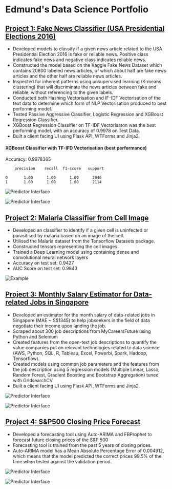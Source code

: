 # Edmund's Data Science Portfolio



 
## [Project 1: Fake News Classifier (USA Presidential Elections 2016)](https://github.com/edologgerbird/fake-news-classifier)

- Developed models to classify if a given news article related to the USA Presidential Election 2016 is fake or reliable news. Positive class indicates fake news and negative class indicates reliable news.
- Constructed the model based on the Kaggle Fake News Dataset which contains 20800 labeled news articles, of which about half are fake news articles and the other half are reliable news articles.
- Inspected for inherent patterns using unsupervised learning (K-means clustering) that will discriminate the news articles between fake and reliable, without referencing to the given labels.
- Conducted both Hashing Vectorisation and IF-IDF Vectorisation of the text data to determine which form of NLP Vectorisation produced to best performing model.
- Tested Passive Aggressive Classifier, Logistic Regression and XGBoost Regression Classifier. 
- XGBoost Regression Classifier on TF-IDF Vectorisaton was the best performing model, with an accuracy of 0.9978 on Test Data.
 - Built a client facing UI using Flask API, WTForms and Jinja2. 

#### XGBoost Classifier with TF-IFD Vectorisation (best performance)

Accuracy: 0.9978365

        precision    recall  f1-score   support

    0       1.00      1.00      1.00      2046
    1       1.00      1.00      1.00      2114


![Predictor Interface](assets/fake-news-form1.png "Predictor Interface")


![Predictor Interface](assets/fake-news-form2.png "Predictor Interface")



## [Project 2: Malaria Classifier from Cell Image](https://github.com/edologgerbird/malaria-classification)

- Developed an classifier to identify if a given cell is uninfected or parasitised by malaria based on an image of the cell.
- Utilised the Malaria dataset from the Tensorflow Datasets package.
- Constructed tensors representing the cell images
- Trained a Deep Learning model using containing dense and convolutional neural network layers
- Accuracy on test set: 0.9427
- AUC Score on test set: 0.9843

![Example](assets/malaria-examples.png "Example")




## [Project 3: Monthly Salary Estimator for Data-related Jobs in Singapore](https://github.com/edologgerbird/salary_pred)

- Developed an estimator for the month salary of data-related jobs in Singapore (MAE ~ S$1345) to help jobseekers in the field of data negotiate their income upon landing the job.
- Scraped about 300 job descriptions from MyCareersFuture using Python and Selenium
- Created features from the open-text job descriptions to quantify the value companies put on relevant technologies related to data science (AWS, Python, SQL, R, Tableau, Excel, Powerbi, Spark, Hadoop, Tensorflow).
- Created models using common job parameters and the features from the job description using 5 regression models (Multiple Linear, Lasso, Random Forest, Gradient Boosting and Bootstrap Aggregation) tuned with GridsearchCV.
- Built a client facing UI using Flask API, WTForms and Jinja2.

![Predictor Interface](assets/salary-pred1.png "Predictor Interface")

![Predictor Interface](assets/salary-pred2.png "Predictor Interface")


## [Project 4: S&P500 Closing Price Forecast](https://github.com/edologgerbird/SP500-forecast)

- Developed a forecasting tool using Auto-ARIMA and FBProphet to forecast future closing prices of the S&P 500 
- Forecasting tool is trained from the past 5 years of closing prices.
- Auto-ARIMA model has a Mean Absolute Percentage Error of 0.004912, which means that the model predicted the correct prices 99.5% of the time when tested against the validation period.

![Predictor Interface](assets/sp-forecast-screenshot0.png "Predictor Interface")

![Predictor Interface](assets/sp-forecast-screenshot1.png "Predictor Interface")

